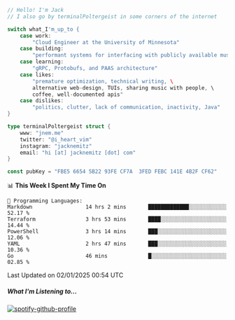 ```go
// Hello! I'm Jack
// I also go by terminalPoltergeist in some corners of the internet

switch what_I'm_up_to {
    case work:
        "Cloud Engineer at the University of Minnesota"
    case building:
        "performant systems for interfacing with publicly available music datasets"
    case learning:
        "gRPC, Protobufs, and PAAS architecture"
    case likes:
        "premature optimization, technical writing, \
        alternative web-design, TUIs, sharing music with people, \
        coffee, well-documented apis"
    case dislikes:
        "politics, clutter, lack of communication, inactivity, Java"
}

type terminalPoltergeist struct {
    www: "jnem.me"
    twitter: "@i_heart_vim"
    instagram: "jacknemitz"
    email: "hi [at] jacknemitz [dot] com"
}

const pubKey = "FBE5 6654 5B22 93FE CF7A  3FED FEBC 141E 4B2F CF62"
```

<!--START_SECTION:waka-->
📊 **This Week I Spent My Time On** 

```text
💬 Programming Languages: 
Markdown                 14 hrs 2 mins       █████████████░░░░░░░░░░░░   52.17 % 
Terraform                3 hrs 53 mins       ████░░░░░░░░░░░░░░░░░░░░░   14.44 % 
PowerShell               3 hrs 14 mins       ███░░░░░░░░░░░░░░░░░░░░░░   12.06 % 
YAML                     2 hrs 47 mins       ███░░░░░░░░░░░░░░░░░░░░░░   10.36 % 
Go                       46 mins             █░░░░░░░░░░░░░░░░░░░░░░░░   02.85 % 
```


 Last Updated on 02/01/2025 00:54 UTC
<!--END_SECTION:waka-->

##### What I'm Listening to...

[![spotify-github-profile](https://jnem.me/listening-item?maxAge=2592000)](https://jnem.me/listening)
